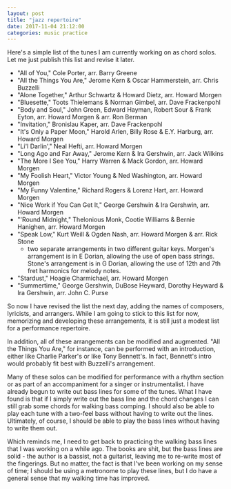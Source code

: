 ```yaml
---
layout: post
title: "jazz repertoire"
date: 2017-11-04 21:12:00
categories: music practice
---
```

Here's a simple list of the tunes I am currently working on as chord solos. Let me just publish this list and revise it later.

* "All of You," Cole Porter, arr. Barry Greene
* "All the Things You Are," Jerome Kern & Oscar Hammerstein, arr. Chris Buzzelli
* "Alone Together," Arthur Schwartz & Howard Dietz, arr. Howard Morgen
* "Bluesette," Toots Thielemans & Norman Gimbel, arr. Dave Frackenpohl
* "Body and Soul," John Green, Edward Hayman, Robert Sour & Frank Eyton, arr. Howard Morgen & arr. Ron Berman
* "Invitation," Bronislau Kaper, arr. Dave Frackenpohl
* "It's Only a Paper Moon," Harold Arlen, Billy Rose & E.Y. Harburg, arr. Howard Morgen
* "Li'l Darlin'," Neal Hefti, arr. Howard Morgen
* "Long Ago and Far Away," Jerome Kern & Ira Gershwin, arr. Jack Wilkins
* "The More I See You," Harry Warren & Mack Gordon, arr. Howard Morgen
* "My Foolish Heart," Victor Young & Ned Washington, arr. Howard Morgen
* "My Funny Valentine," Richard Rogers & Lorenz Hart, arr. Howard Morgen
* "Nice Work if You Can Get It," George Gershwin & Ira Gershwin, arr. Howard Morgen
* "'Round Midnight," Thelonious Monk, Cootie Williams & Bernie Hanighen, arr. Howard Morgen
* "Speak Low," Kurt Weill & Ogden Nash, arr. Howard Morgen & arr. Rick Stone
  * two separate arrangements in two different guitar keys. Morgen's arrangement is in E Dorian, allowing the use of open bass strings. Stone's arrangement is in G Dorian, allowing the use of 12th and 7th fret harmonics for melody notes.
* "Stardust," Hoagie Charmichael, arr. Howard Morgen
* "Summertime," George Gershwin, DuBose Heyward, Dorothy Heyward & Ira Gershwin, arr. John C. Purse

So now I have revised the list the next day, adding the names of composers, lyricists, and arrangers. While I am going to stick to this list for now, memorizing and developing these arrangements, it is still just a modest list for a performance repertoire.

In addition, all of these arrangements can be modified and augmented. "All the Things You Are," for instance, can be performed with an introduction, either like Charlie Parker's or like Tony Bennett's. In fact, Bennett's intro would probably fit best with Buzzelli's arrangement.

Many of these solos can be modified for performance with a rhythm section or as part of an accompaniment for a singer or instrumentalist. I have already begun to write out bass lines for some of the tunes. What I have found is that if I simply write out the bass line and the chord changes I can still grab some chords for walking bass comping. I should also be able to play each tune with a two-feel bass without having to write out the lines. Ultimately, of course, I should be able to play the bass lines without having to write them out.

Which reminds me, I need to get back to practicing the walking bass lines that I was working on a while ago. The books are shit, but the bass lines are solid - the author is a bassist, not a guitarist, leaving me to re-write most of the fingerings. But no matter, the fact is that I've been working on my sense of time; I should be using a metronome to play these lines, but I do have a general sense that my walking time has improved.
